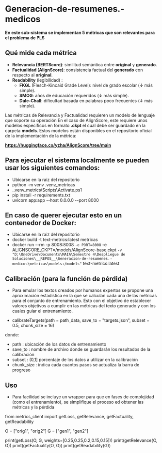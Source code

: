 # Generacion-de-resumenes.-medicos

**En este sub-sistema se implementan 5 métricas que son relevantes para el problema de PLS**

## Qué mide cada métrica

- **Relevancia (BERTScore)**: similitud semántica entre **original** y **generado**.  
- **Factualidad (AlignScore)**: consistencia factual del **generado** con respecto al **original**.  
- **Readability** (legibilidad) :
  - **FKGL** (Flesch-Kincaid Grade Level): nivel de grado escolar (↓ más simple).
  - **SMOG**: años de educación requeridos (↓ más simple).
  - **Dale-Chall**: dificultad basada en palabras poco frecuentes (↓ más simple).

Las métricas de Relevancia y Factualidad requieren un modelo de lenguaje que soporte su operación
En el caso de AlignScore, este requiere unos modelos especificos en formato **.ckpt** el cual debe ser 
guardado en la carpeta **models**. Estos modelos están disponibles en el repositorio oficial de la 
implementación de la métrica:


**https://huggingface.co/yzha/AlignScore/tree/main**


## Para ejecutar el sistema localmente se pueden usar los siguientes comandos:

- Ubicarse en la raiz del repositorio
- python -m venv .venv_metricas
- .\.venv_metrics\Scripts\Activate.ps1
- pip install -r requirements.txt
- uvicorn app:app --host 0.0.0.0 --port 8000


## En caso de querer ejecutar esto en un contenedor de Docker:

- Ubicarse en la raiz del repositorio
- docker build -t text-metrics:latest metricas
- docker run --rm -p 8008:8008 `
    -e PORT=8008 `
    -e ALIGNSCORE_CKPT=/models/AlignScore-base.ckpt `
    -v "D:\OneDrive\Documents\MAIA\Semestre 4\Despliegue de Soluciones\__REPOS__\Generacion-de-resumenes.-medicos\metricas\models:/models" `
    text-metrics:latest


## Calibración (para la función de pérdida)

- Para emular los textos creados por humanos expertos se propone una aproximación estadística en la que se calculan cada una de las métricas
para el conjunto de entrenamiento. Esto con el objetivo de establecer valores objetivos a cumplir en las métricas del texto generado y con los
cuales guiar el entrenamiento.

- calibrateTargets(path = path_data, save_to = "targets.json", subset = 0.5, chunk_size = 16)

donde:
- path : ubicación de los datos de entrenamiento
- save_to : nombre de archivo donde se guardarán los resultados de la calibración
- subset : (0,1] porcentaje de los datos a utilizar en la calibración
- chunk_size : indica cada cuantos pasos se actualiza la barra de progreso

## Uso 
- Para facilidad se incluye un wrapper para que en fases de complejidad (como el entrenamiento), se simplifique el proceso ed obtener las métricas
y la pérdida

from metrics_client import getLoss, getRelevance, getFactuality, getReadability

O = ["orig1", "orig2"]
G = ["gen1", "gen2"]

print(getLoss(O, G, weights=[0.25,0.25,0.2,0.15,0.15]))
print(getRelevance(O, G))
print(getFactuality(O, G))
print(getReadability(G))
